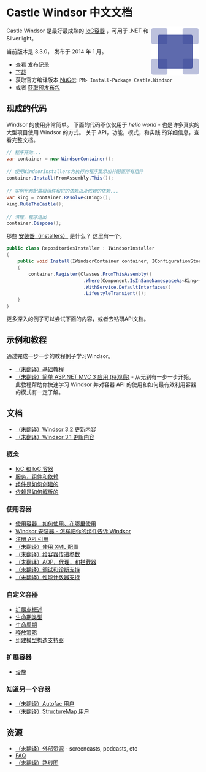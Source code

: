﻿# Castle Windsor 中文文档

<img align="right" src="images/windsor-logo.png">

Castle Windsor 是最好最成熟的 [IoC容器](ioc.md) ，可用于 .NET 和 Silverlight。

当前版本是 3.3.0， 发布于 2014 年 1 月。

* 查看 [发布记录](https://github.com/castleproject/Windsor/releases/tag/v3.3)
* [下载](https://github.com/castleproject/Windsor/releases/tag/v3.3)
* 获取官方编译版本 [NuGet](http://nuget.org/packages/Castle.Windsor): `PM> Install-Package Castle.Windsor`
* 或者 [获取预发布包](https://github.com/castleproject/Home/blob/master/prerelease-packages.md)

## 现成的代码

Windsor 的使用非常简单。 下面的代码不仅仅用于 *hello world* - 也是许多真实的大型项目使用 Windsor 的方式。  关于 API，功能，模式，和实践 的详细信息，查看完整文档。

```csharp
// 程序开始...
var container = new WindsorContainer();

// 使用WindsorInstallers为执行的程序集添加并配置所有组件
container.Install(FromAssembly.This());

// 实例化和配置根组件和它的依赖以及依赖的依赖...
var king = container.Resolve<IKing>();
king.RuleTheCastle();

// 清理，程序退出
container.Dispose();
```

那些 [安装器（installers）](installers.md) 是什么？ 这里有一个。

```csharp
public class RepositoriesInstaller : IWindsorInstaller
{
	public void Install(IWindsorContainer container, IConfigurationStore store)
	{
		container.Register(Classes.FromThisAssembly()
			                .Where(Component.IsInSameNamespaceAs<King>())
			                .WithService.DefaultInterfaces()
			                .LifestyleTransient());
	}
}
```
更多深入的例子可以尝试下面的内容，或者去钻研API文档。

## 示例和教程

通过完成一步一步的教程例子学习Windsor。

* [（未翻译）基础教程](basic-tutorial.md)
* [（未翻译）简单 ASP.NET MVC 3 应用 (待观察)](mvc-tutorial-intro.md) - 从无到有一步一步开始。 此教程帮助你快速学习 Windsor 并对容器 API 的使用和如何最有效利用容器的模式有一定了解。

## 文档

* [（未翻译）Windsor 3.2 更新内容](whats-new-3.2.md)
* [（未翻译）Windsor 3.1 更新内容](whats-new-3.1.md)

### 概念

* [IoC 和 IoC 容器](ioc.md)
* [服务，组件和依赖](services-and-components.md)
* [组件是如何创建的](how-components-are-created.md)
* [依赖是如何解析的](how-dependencies-are-resolved.md)

### 使用容器

* [使用容器 - 如何使用、在哪里使用](three-calls-pattern.md)
* [Windsor 安装器 - 怎样把你的组件告诉 Windsor](installers.md)
* [注册 API 引用](fluent-registration-api.md)
* [（未翻译）使用 XML 配置](xml-registration-reference.md)
* [（未翻译）给容器传递参数](passing-arguments.md)
* [（未翻译）AOP，代理，和拦截器](interceptors.md)
* [（未翻译）调试和诊断支持](debugger-views.md)
* [（未翻译）性能计数器支持](performance-counters.md)

### 自定义容器

* [扩展点概述](extension-points.md)
* [生命期类型](lifestyles.md)
* [生命周期](lifecycle.md)
* [释放策略](release-policy.md)
* [组建模型构造支持器](componentmodel-construction-contributors.md)

### 扩展容器

* [设施](facilities.md)

### 知道另一个容器

* [（未翻译）Autofac 用户](windsor-for-autofac-users.md)
* [（未翻译）StructureMap 用户](windsor-for-structuremap-users.md)

## 资源

* [（未翻译）外部资源](external-resources.md) - screencasts, podcasts, etc
* [FAQ](faq.md)
* [（未翻译）路线图](roadmap.md)
